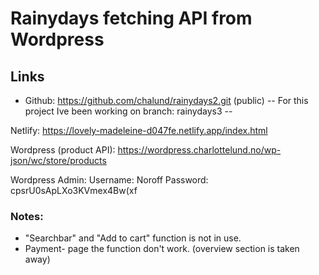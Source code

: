 # Rainydays fetching API from Wordpress

## Links

- Github: https://github.com/chalund/rainydays2.git (public) --
For this project Ive been working on branch: rainydays3 --



Netlify: https://lovely-madeleine-d047fe.netlify.app/index.html

Wordpress (product API): https://wordpress.charlottelund.no/wp-json/wc/store/products


Wordpress Admin:
Username: Noroff
Password: cpsrU0sApLXo3KVmex4Bw(xf 


### Notes:
- "Searchbar" and "Add to cart" function is not in use.
-  Payment- page the function don't work. (overview section is taken away)